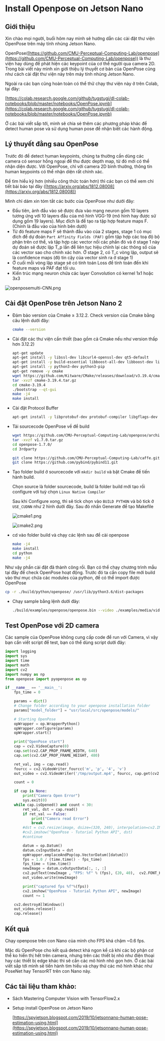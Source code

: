 # Install Openpose on Jetson Nano

## Giới thiệu

Xin chào mọi người, buổi hôm nay mình sẽ hướng dẫn các cài đặt thư viện OpenPose trên máy tính nhúng Jetson Nano.

OpenPose([https://github.com/CMU-Perceptual-Computing-Lab/openpose](https://github.com/CMU-Perceptual-Computing-Lab/openpose)) là thư viện hay dùng để phát hiện các keypoint của cơ thể người qua camera 2D. Trong bài viết này mình xin giới thiệu lý thuyết cơ bản của OpenPose cũng như cách cài đặt thư viện này trên máy tính nhúng Jetson Nano.

Ngoài ra các bạn cũng hoàn toàn có thể thử chạy thư viện này ở trên Colab, tại đây:

[https://colab.research.google.com/github/tugstugi/dl-colab-notebooks/blob/master/notebooks/OpenPose.ipynb](https://colab.research.google.com/github/tugstugi/dl-colab-notebooks/blob/master/notebooks/OpenPose.ipynb)

Ở các bài viết sắp tới, mình sẽ chia sẻ thêm các phương pháp khác để detect human pose và sử dụng human pose để nhận biết các hành động.

## Lý thuyết đằng sau OpenPose

Trước đó để detect human keypoints, chúng ta thường cần dùng các camera có sensor hồng ngoại để thu được depth map, từ đó mới có thể nhận diện được. Với OpenPose, chỉ với camera 2D bình thường, thông tin human keypoints có thể nhận diện rất chính xác.

Để tìm hiểu kỹ hơn (nhiều công thức toán hơn) thì các bạn có thể xem chi tiết bài báo tại đây ([https://arxiv.org/abs/1812.08008](https://arxiv.org/abs/1812.08008))

Mình chỉ dám xin tóm tắt các bước của OpenPose như dưới đây:

- Đầu tiên, ảnh đầu vào sẽ được đưa vào mạng neuron gồm 10 layers tương ứng với 10 layers đầu của mô hình VGG-19 (mô hình hay được sử dụng gồm 19 layers). Mục đích là để tạo ra tập hợp feature maps F. (Chính là đầu vào của hình bên dưới)
- Từ đó feature maps F sẽ thành đầu vào của 2 stages, stage 1 có mục đích để dự đoán `Part Affinity Fields (PAF)` gồm tập hợp các toạ độ bộ phận trên cơ thể, và tập hợp các vector nối các phần đó và ở stage 1 này dự đoán sẽ được lặp T_p lần để liên tục hiệu chỉnh lại các thông số của các vector sao cho chính xác hơn. Ở stage 2, có T_c vòng lặp, output sẽ là confidence maps (độ tin cậy của vector sinh ra ở stage 1)
- Ở cuối mỗi vòng lặp stage sẽ có tính toán Loss để tính toán đến khi feature maps và PAF đạt tối ưu.
- Kiến trúc mạng neuron chứa các layer Convolution có kernel 1x1 hoặc 3x3

![openposemulti-CNN.png](Install%20Openpose%20on%20Jetson%20Nano%20178052905a424e7b8576a6d7a1b69c11/openposemulti-CNN.png)

## Cài đặt OpenPose trên Jetson Nano 2

- Đảm bảo version của Cmake ≥ 3.12.2. Check version của Cmake bằng câu lệnh dưới đây:

    ```bash
    cmake --version
    ```

- Cài đặt các thư viện cần thiết (bao gồm cả Cmake nếu như version thấp hơn 3.12.2)

    ```bash
    apt-get update
    apt-get install -y libssl-dev libcurl4-openssl-dev qt5-default
    apt-get install -y build-essential libboost-all-dev libboost-dev libhdf5-dev libatlas-base-dev
    apt-get install -y python3-dev python3-pip
    apt-get remove -y cmake
    wget https://github.com/Kitware/CMake/releases/download/v3.19.4/cmake-3.19.4.tar.gz
    tar -xvzf cmake-3.19.4.tar.gz
    cd cmake-3.19.4
    ./bootstrap --qt-gui
    make -j4
    make install
    ```

- Cài đặt Protocol Buffer

    ```bash
    apt-get install -y libprotobuf-dev protobuf-compiler libgflags-dev libgoogle-glog-dev
    ```

- Tải sourcecode OpenPose về để build

    ```bash
    wget https://github.com/CMU-Perceptual-Computing-Lab/openpose/archive/v1.7.0.tar.gz
    tar -xvzf v1.7.0.tar.gz
    cd openpose-1.7.0/
    cd 3rdparty

    git clone https://github.com/CMU-Perceptual-Computing-Lab/caffe.git
    git clone https://github.com/pybind/pybind11.git
    ```

- Tạo folder build ở sourcecode với `mkdir build` và bật Cmake để tiến hành build.

    Chọn source là folder sourcecode, build là folder build mới tạo rồi configure với tuỳ chọn `Linux Native Compiler`

    Sau khi Configure xong, thì sẽ tick chọn vào `BUILD PYTHON` và bỏ tick ở `USE_CUDNN` như 2 hình dưới đây. Sau đó nhấn Generate để tạo Makefile

    ![cmake1.png](Install%20Openpose%20on%20Jetson%20Nano%20178052905a424e7b8576a6d7a1b69c11/cmake1.png)

    ![cmake2.png](Install%20Openpose%20on%20Jetson%20Nano%20178052905a424e7b8576a6d7a1b69c11/cmake2.png)

- cd vào folder build và chạy các lệnh sau để cài openpose

    ```bash
    make -j4
    make install
    cd python
    make -j4
    ```

Như vậy phần cài đặt đã thành công rồi. Bạn có thể chạy chương trình mẫu tại đây để check OpenPose hoạt động. Trước đó ta cần copy file mới build vào thư mục chứa các modules của python, để có thể import được OpenPose

```bash
cp -r ./build/python/openpose/ /usr/lib/python3.6/dist-packages
```

- Chạy sample bằng lệnh dưới đây:

    ```bash
    ./build/examples/openpose/openpose.bin --video ./examples/media/video.avi  --net_resolution "256x128"
    ```

## Test OpenPose với 2D camera

Các sample của OpenPose không cung cấp code để run với Camera, vì vậy bạn cần viết script để test, bạn có thể dùng script dưới đây:

```python
import logging
import sys
import time
import math
import cv2
import numpy as np
from openpose import pyopenpose as op

if __name__ == '__main__':
    fps_time = 0

    params = dict()
    # Change folder according to your openpose installation folder
    params["model_folder"] = "usr/local/src/openpose/models/"

    # Starting OpenPose
    opWrapper = op.WrapperPython()
    opWrapper.configure(params)
    opWrapper.start()

    print("OpenPose start")
    cap = cv2.VideoCapture(0)
    cap.set(cv2.CAP_PROP_FRAME_WIDTH, 640)
    cap.set(cv2.CAP_PROP_FRAME_HEIGHT, 480)

    ret_val, img = cap.read()
    fourcc = cv2.VideoWriter_fourcc('m', 'p', '4', 'v')
    out_video = cv2.VideoWriter('/tmp/output.mp4', fourcc, cap.get(cv2.CAP_PROP_FPS), (640, 480))

    count = 0

    if cap is None:
        print("Camera Open Error")
        sys.exit(0)
    while cap.isOpened() and count < 30:
        ret_val, dst = cap.read()
        if ret_val == False:
            print("Camera read Error")
            break
        #dst = cv2.resize(image, dsize=(320, 240), interpolation=cv2.INTER_AREA)
        #cv2.imshow("OpenPose - Tutorial Python API", dst)
        #continue

        datum = op.Datum()
        datum.cvInputData = dst
        opWrapper.emplaceAndPop(op.VectorDatum([datum]))
        fps = 1.0 / (time.time() - fps_time)
        fps_time = time.time()
        newImage = datum.cvOutputData[:, :, :]
        cv2.putText(newImage , "FPS: %f" % (fps), (20, 40),  cv2.FONT_HERSHEY_SIMPLEX, 1, (0, 255, 0), 2)
        out_video.write(newImage)

        print("captured fps %f"%(fps))
        cv2.imshow("OpenPose - Tutorial Python API", newImage)
        count += 1

    cv2.destroyAllWindows()
    out_video.release()
    cap.release()
```

## Kết quả

Chạy openpose trên con Nano của mình cho FPS khá chậm ~0.6 fps. 

Mặc dù OpenPose cho kết quả detect khá ngon kể cả khi các bộ phận cơ thể ko hiển thị hết trên camera, nhưng trên các thiết bị nhỏ như điện thoại hay các thiết bị edge khác thì sẽ cần các mô hình nhỏ gọn hơn. Ở các bài viết sắp tới mình sẽ tiến hành tìm hiểu và chạy thử các mô hình khác như PoseNet hay TensorRT trên con Nano này.

## Các tài liệu tham khảo:

- Sách Mastering Computer Vision with TensorFlow2.x
- Setup install OpenPose on Jetson Nano

    [https://spyjetson.blogspot.com/2019/10/jetsonnano-human-pose-estimation-using.html](https://spyjetson.blogspot.com/2019/10/jetsonnano-human-pose-estimation-using.html)
